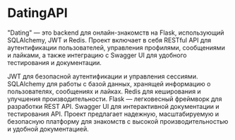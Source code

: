 # DatingAPI

"Dating" — это backend для онлайн-знакомств на Flask, использующий SQLAlchemy, JWT и Redis. Проект включает в себя RESTful API для аутентификации пользователей, управления профилями, сообщениями и лайками, а также интеграцию с Swagger UI для удобного тестирования и документации.

JWT для безопасной аутентификации и управления сессиями.
SQLAlchemy для работы с базой данных, хранящей информацию о пользователях, сообщениях и лайках.
Redis для кеширования и улучшения производительности.
Flask — легковесный фреймворк для разработки REST API.
Swagger UI для интерактивной документации и тестирования API.
Проект предлагает надежную, масштабируемую и безопасную платформу для знакомств с высокой производительностью и удобной документацией.


